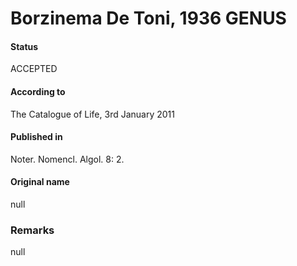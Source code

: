 # Borzinema De Toni, 1936 GENUS

#### Status
ACCEPTED

#### According to
The Catalogue of Life, 3rd January 2011

#### Published in
Noter. Nomencl. Algol. 8: 2.

#### Original name
null

### Remarks
null